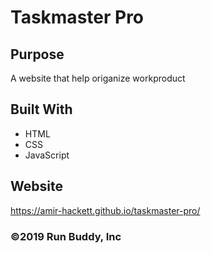 # Taskmaster Pro

## Purpose
A website that help origanize workproduct

## Built With
* HTML
* CSS
* JavaScript

## Website
https://amir-hackett.github.io/taskmaster-pro/


### ©️2019 Run Buddy, Inc 
